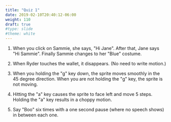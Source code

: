 ```yaml
---
title: "Quiz 1"
date: 2019-02-10T20:40:12-06:00
weight: 110
draft: true
#type: slide
#theme: white
---
```


1. When you click on Sammie, she says, "Hi Jane". After that, Jane
   says "Hi Sammie". Finally Sammie changes to her "Blue" costume.
   
2. When Ryder touches the wallet, it disappears. (No need to write
   motion.)
   
3. When you holding the "g" key down, the sprite moves smoothly in the
   45 degree direction. When you are not holding the "g" key, the
   sprite is not moving.
   
4. Hitting the "a" key causes the sprite to face left and move 5
   steps. Holding the "a" key results in a choppy motion.
   
5. Say "Boo" six times with a one second pause (where no speech shows)
   in between each one.

